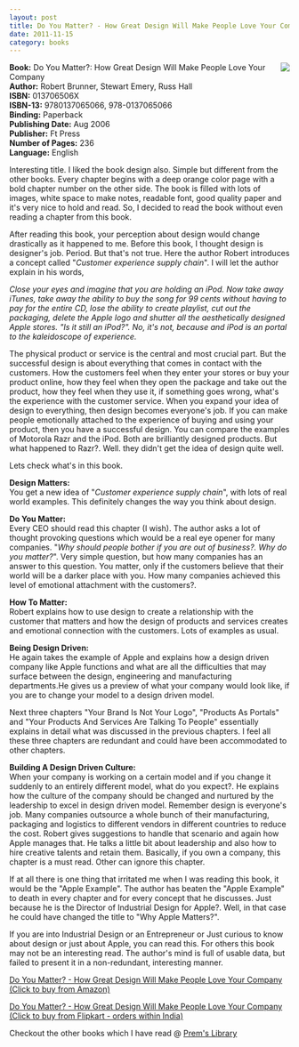 ```yaml
---
layout: post
title: Do You Matter? - How Great Design Will Make People Love Your Company
date: 2011-11-15
category: books
---
```


<img style="clear: right; float: right; margin-bottom: 1em; margin-left: 1em;" 
src="{{site.url}}/img/do-you-matter-robert-brunner-stewart-emery-russ-hall.jpg"/>   

**Book:** Do You Matter?: How Great Design Will Make People Love Your Company  
**Author:** Robert Brunner, Stewart Emery, Russ Hall  
**ISBN:** 013706506X  
**ISBN-13:** 9780137065066, 978-0137065066  
**Binding:** Paperback  
**Publishing Date:** Aug 2006  
**Publisher:** Ft Press  
**Number of Pages:** 236  
**Language:** English  
  
Interesting title. I liked the book design also. Simple but different from the other books. Every chapter begins with a deep orange color page with a bold chapter number on the other side. The book is filled with lots of images, white space to make notes, readable font, good quality paper and it's very nice to hold and read. So, I decided to read the book without even reading a chapter from this book.  
  
After reading this book, your perception about design would change drastically as it happened to me. Before this book, I thought design is designer's job. Period. But that's not true. Here the author Robert introduces a concept called "*Customer experience supply chain*". I will let the author explain in his words,  

*Close your eyes and imagine that you are holding an iPod. Now take away iTunes, take away the ability to buy the song for 99 cents without having to pay for the entire CD, lose the ability to create playlist, cut out the packaging, delete the Apple logo and shutter all the aesthetically designed Apple stores. "Is it still an iPod?". No, it's not, because and iPod is an portal to the kaleidoscope of experience.*  

The physical product or service is the central and most crucial part. But the successful design is about everything that comes in contact with the customers. How the customers feel when they enter your stores or buy your product online, how they feel when they open the package and take out the product, how they feel when they use it, if something goes wrong, what's the experience with the customer service. When you expand your idea of design to everything, then design becomes everyone's job. If you can make people emotionally attached to the experience of buying and using your product, then you have a successful design. You can compare the examples of Motorola Razr and the iPod. Both are brilliantly designed products. But what happened to Razr?. Well. they didn't get the idea of design quite well.  
  
Lets check what's in this book.  
  
**Design Matters:**  
You get a new idea of "*Customer experience supply chain*", with lots of real world examples. This definitely changes the way you think about design.  
  
**Do You Matter:**  
     Every CEO should read this chapter (I wish). The author asks a lot of thought provoking questions which would be a real eye opener for many companies. "*Why should people bother if you are out of business?. Why do you matter?*". Very simple question, but how many companies has an answer to this question. You matter, only if the customers believe that their world will be a darker place with you. How many companies achieved this level of emotional attachment with the customers?.  
  
**How To Matter:**  
Robert explains how to use design to create a relationship with the customer that matters and how the design of products and services creates and emotional connection with the customers. Lots of examples as usual.  
  
**Being Design Driven:**  
He again takes the example of Apple and explains how a design driven company like Apple functions and what are all the difficulties that may surface between the design, engineering and manufacturing departments.He gives us a preview of what your company would look like, if you are to change your model to a design driven model.  
  
Next three chapters "Your Brand Is Not Your Logo", "Products As Portals" and "Your Products And Services Are Talking To People" essentially explains in detail what was discussed in the previous chapters. I feel all these three chapters are redundant and could have been accommodated to other chapters.  
  
**Building A Design Driven Culture:**  
When your company is working on a certain model and if you change it suddenly to an entirely different model, what do you expect?. He explains how the culture of the company should be changed and nurtured by the leadership to excel in design driven model. Remember design is everyone's job. Many companies outsource a whole bunch of their manufacturing, packaging and logistics to different vendors in different countries to reduce the cost. Robert gives suggestions to handle that scenario and again how Apple manages that. He talks a little bit about leadership and also how to hire creative talents and retain them. Basically, if you own a company, this chapter is a must read. Other can ignore this chapter.  
  
If at all there is one thing that irritated me when I was reading this book, it would be the "Apple Example". The author has beaten the "Apple Example" to death in every chapter and for every concept that he discusses. Just because he is the Director of Industrial Design for Apple?. Well, in that case he could have changed the title to "Why Apple Matters?".  
  
If you are into Industrial Design or an Entrepreneur or Just curious to know about design or just about Apple, you can read this. For others this book may not be an interesting read. The author's mind is full of usable data, but failed to present it in a non-redundant, interesting manner.  
  
[Do You Matter? - How Great Design Will Make People Love Your Company (Click to buy from Amazon)](http://www.amazon.com/gp/product/013706506X/ref=as_li_tf_tl?ie=UTF8&amp;tag=booiverea-20&amp;linkCode=as2&amp;camp=217145&amp;creative=399369&amp;creativeASIN=013706506X)  
  
[Do You Matter? - How Great Design Will Make People Love Your Company (Click to buy from Flipkart - orders within India)](http://www.flipkart.com/books/013706506x?affid=INPremkblo)  

Checkout the other books which I have read @ [Prem's Library]({{site.url}}/books/)  

